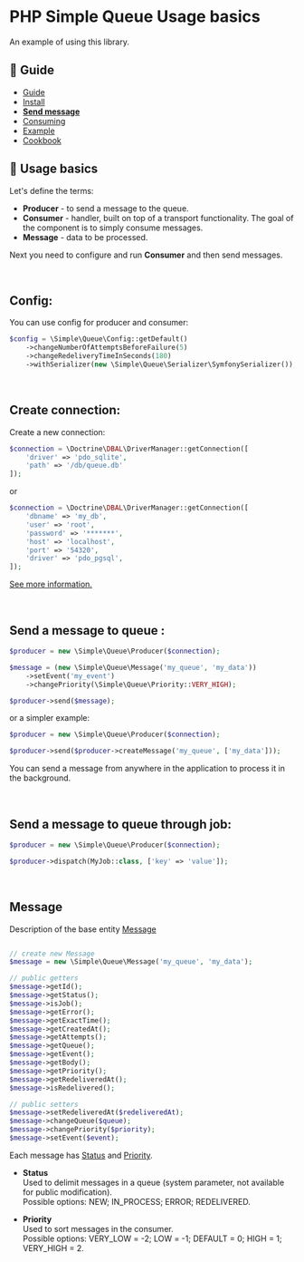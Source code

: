 PHP Simple Queue Usage basics
=============================

An example of using this library.


## :book: Guide

* [Guide](./README.md)
* [Install](./install.md)
* **[Send message](./send_message.md)**
* [Consuming](./consuming.md)
* [Example](./example.md)
* [Cookbook](./cookbook.md)


## :page_facing_up: Usage basics

Let's define the terms:

* **Producer** - to send a message to the queue.
* **Consumer** - handler, built on top of a transport functionality. The goal of the component is to simply consume messages.
* **Message** - data to be processed.


Next you need to configure and run **Consumer** and then send messages.

<br>

**Config:**
-------------------------------

You can use config for producer and consumer:

```php
$config = \Simple\Queue\Config::getDefault()
    ->changeNumberOfAttemptsBeforeFailure(5)
    ->changeRedeliveryTimeInSeconds(180)
    ->withSerializer(new \Simple\Queue\Serializer\SymfonySerializer());
```

<br>

**Create connection:**
-------------------------------

Create a new connection:

```php
$connection = \Doctrine\DBAL\DriverManager::getConnection([
    'driver' => 'pdo_sqlite',
    'path' => '/db/queue.db'
]);
```

or

```php
$connection = \Doctrine\DBAL\DriverManager::getConnection([
    'dbname' => 'my_db',
    'user' => 'root',
    'password' => '*******',
    'host' => 'localhost',
    'port' => '54320',
    'driver' => 'pdo_pgsql',
]);
```

[See more information.](https://www.doctrine-project.org/projects/doctrine-dbal/en/latest/reference/configuration.html)

<br>

**Send a message to queue :**
-------------------------------

```php
$producer = new \Simple\Queue\Producer($connection);

$message = (new \Simple\Queue\Message('my_queue', 'my_data'))
    ->setEvent('my_event')
    ->changePriority(\Simple\Queue\Priority::VERY_HIGH);

$producer->send($message);
```

or a simpler example:

```php
$producer = new \Simple\Queue\Producer($connection);

$producer->send($producer->createMessage('my_queue', ['my_data']));
```

You can send a message from anywhere in the application to process it in the background. 

<br>

**Send a message to queue through job:**
-------------------------------

```php
$producer = new \Simple\Queue\Producer($connection);

$producer->dispatch(MyJob::class, ['key' => 'value']);
```

<br>

**Message**
----------------------

Description of the base entity [Message](../../src/Message.php)

```php

// create new Message
$message = new \Simple\Queue\Message('my_queue', 'my_data');

// public getters
$message->getId();
$message->getStatus();
$message->isJob();
$message->getError();
$message->getExactTime();
$message->getCreatedAt();
$message->getAttempts();
$message->getQueue();
$message->getEvent();
$message->getBody();
$message->getPriority();
$message->getRedeliveredAt();
$message->isRedelivered();

// public setters
$message->setRedeliveredAt($redeliveredAt);
$message->changeQueue($queue);
$message->changePriority($priority);
$message->setEvent($event);
```

Each message has [Status](../../src/Status.php) and [Priority](../../src/Priority.php).

* **Status** <br>
  Used to delimit messages in a queue (system parameter, not available for public modification). <br>
  Possible options: NEW; IN_PROCESS; ERROR; REDELIVERED.


* **Priority** <br>
  Used to sort messages in the consumer. <br>
  Possible options: VERY_LOW = -2; LOW = -1; DEFAULT = 0; HIGH = 1; VERY_HIGH = 2.